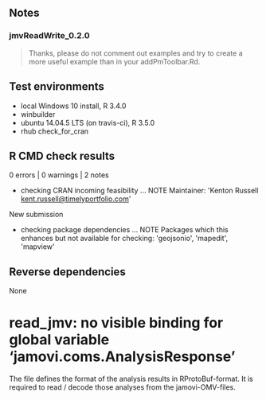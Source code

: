 ## Notes

### jmvReadWrite_0.2.0

> Thanks, please do not comment out examples and try to create a more 
useful example than in your addPmToolbar.Rd.

## Test environments
* local Windows 10 install, R 3.4.0
* winbuilder
* ubuntu 14.04.5 LTS (on travis-ci), R 3.5.0
* rhub check_for_cran

## R CMD check results

0 errors | 0 warnings | 2 notes

* checking CRAN incoming feasibility ... NOTE
Maintainer: 'Kenton Russell <kent.russell@timelyportfolio.com>'

New submission

* checking package dependencies ... NOTE
Packages which this enhances but not available for checking:
  'geojsonio', 'mapedit', 'mapview'

## Reverse dependencies

None


# read_jmv: no visible binding for global variable ‘jamovi.coms.AnalysisResponse’
  The file defines the format of the analysis results in RProtoBuf-format. It is required to read / decode those analyses from the jamovi-OMV-files.
